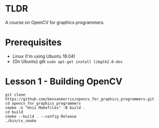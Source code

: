 # TLDR

A course on OpenCV for graphics programmers.

# Prerequisites

- Linux (I'm using Ubuntu 18.04)
- (On Ubuntu) gtk `sudo apt-get install libgtk2.0-dev`

# Lesson 1 - Building OpenCV

```
git clone https://github.com/bensanmorris/opencv_for_graphics_programmers.git
cd opencv_for_graphics_programmers
cmake -G "Unix Makefiles" -B build .
cd build
cmake --build . --config Release
./bin/cv_cmake
```
